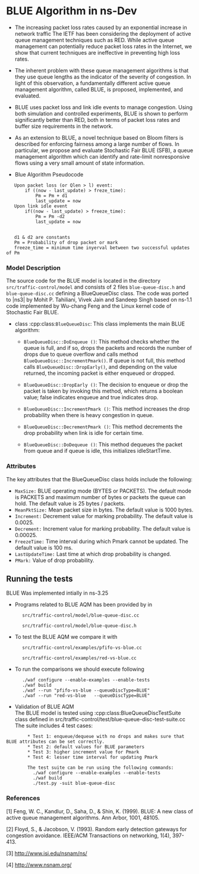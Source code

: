 # BLUE Algorithm in ns-Dev

* The increasing packet loss rates caused by an exponential increase in network traffic 
  The IETF has been considering the deployment of active queue management techniques such as RED. 
  While active queue management can potentially reduce packet loss rates in the Internet, 
  we show that current techniques are ineffective in preventing high loss rates.

* The inherent problem with these queue management algorithms is that they use queue lengths 
  as the indicator of the severity of congestion. In light of this observation, a fundamentally different 
  active queue management algorithm, called BLUE, is proposed, implemented, and evaluated. 

* BLUE uses packet loss and link idle events to manage congestion. Using both simulation and controlled 
  experiments, BLUE is shown to perform significantly better than RED, both in terms of packet loss rates
  and buffer size requirements in the network. 

* As an extension to BLUE, a novel technique based on Bloom filters is described for enforcing fairness among 
  a large number of flows. In particular, we propose and evaluate Stochastic Fair BLUE (SFB), a queue management
  algorithm which can identify and rate-limit nonresponsive flows using a very small amount of state information.
  
* Blue Algorithm Pseudocode  <br>
 ```
    Upon packet loss (or Qlen > l) event:
        if ((now - last_update) > freze_time):
            Pm = Pm + d1
            last_update = now
    Upon link idle event
        if((now - last_update) > freeze_time):
            Pm = Pm -d2
            last_update = now
    
    
    d1 & d2 are constants 
    Pm = Probability of drop packet or mark 
    freeze_time = minimum time inyerval between two successful updates of Pm
```
### Model Description
  The source code for the BLUE model is located in the directory ``src/traffic-control/model``
  and consists of 2 files `blue-queue-disc.h` and `blue-queue-disc.cc` defining a BlueQueueDisc
  class. The code was ported to |ns3| by Mohit P. Tahiliani, Vivek Jain and Sandeep Singh
  based on ns-1.1 code implemented by Wu-chang Feng and the Linux kernel code of Stochastic Fair
  BLUE.  

* class :cpp:class:`BlueQueueDisc`: This class implements the main BLUE algorithm:

  * ``BlueQueueDisc::DoEnqueue ()``: This method checks whether the queue is full, and if so, drops the packets and records the number of drops due to queue overflow and calls method ``BlueQueueDisc::IncrementPmark()``. If queue is not full, this method calls ``BlueQueueDisc::DropEarly()``, and depending on the value returned, the incoming packet is either enqueued or dropped.

  * ``BlueQueueDisc::DropEarly ()``: The decision to enqueue or drop the packet is taken by invoking this method, which returns a boolean value; false indicates enqueue and true indicates drop.

  * ``BlueQueueDisc::IncrementPmark ()``: This method increases the drop probability when there is heavy congestion in queue.

  * ``BlueQueueDisc::DecrementPmark ()``: This method decrements the drop probability when link is idle for certain time.

  * ``BlueQueueDisc::DoDequeue ()``: This method dequeues the packet from queue and if queue is idle, this initializes idleStartTime.  
### Attributes
The key attributes that the BlueQueueDisc class holds include the following: 
  * ``MaxSize:`` BLUE operating mode (BYTES or PACKETS). The default mode is PACKETS and maximum number of bytes or packets the queue                    can hold. The default value is 25 bytes / packets.
  * ``MeanPktSize:`` Mean packet size in bytes. The default value is 1000 bytes.
  * ``Increment:`` Decrement value for marking probability. The default value is 0.0025.
  * ``Decrement:`` Increment value for marking probability. The default value is 0.00025.
  * ``FreezeTime:`` Time interval during which Pmark cannot be updated. The default value is 100 ms. 
  * ``LastUpdateTime:`` Last time at which drop probability is changed.
  * ``PMark:`` Value of drop probability.

## Running the tests

BLUE Was implemented intially in ns-3.25 
  * Programs related to BLUE AQM has been provided by in
```
      src/traffic-control/model/blue-queue-disc.cc
```
```
      src/traffic-control/model/blue-queue-disc.h
```
* To test the BLUE AQM we compare it with 
```
      src/traffic-control/examples/pfifo-vs-blue.cc
```
```
      src/traffic-control/examples/red-vs-blue.cc
```

* To run the comparisons we should execute following
```
      ./waf configure --enable-examples --enable-tests
      ./waf build
      ./waf --run "pfifo-vs-blue --queueDiscType=BLUE"
      ./waf --run "red-vs-blue   --queueDiscType=BLUE"
```
* Validation of BLUE AQM<br>
  The BLUE model is tested using :cpp:class:BlueQueueDiscTestSuite class defined in 
  src/traffic-control/test/blue-queue-disc-test-suite.cc 
  The suite includes 4 test cases:
```
        * Test 1: enqueue/dequeue with no drops and makes sure that BLUE attributes can be set correctly.
        * Test 2: default values for BLUE parameters
        * Test 3: higher increment value for Pmark
        * Test 4: lesser time interval for updating Pmark
        
        The test suite can be run using the following commands:
          ./waf configure --enable-examples --enable-tests
          ./waf build
          ./test.py -suit blue-queue-disc
```

### References

[1] Feng, W. C., Kandlur, D., Saha, D., & Shin, K. (1999). BLUE: A new class of active queue management algorithms. Ann Arbor, 1001, 48105.

[2] Floyd, S., & Jacobson, V. (1993). Random early detection gateways for congestion avoidance. IEEE/ACM Transactions on networking, 1(4), 397-413.

[3] http://www.isi.edu/nsnam/ns/

[4] http://www.nsnam.org/

